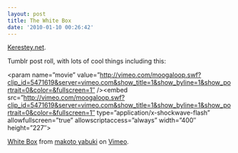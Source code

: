 ```yaml
---
layout: post
title: The White Box
date: '2010-01-10 00:26:42'
---
```



[Kerestey.net](http://kerestey.net/).

Tumblr post roll, with lots of cool things including this:

<object width=”400″ height=”227″><param name=”allowfullscreen” value=”true” /><param name=”allowscriptaccess” value=”always” /><param name=”movie” value=”http://vimeo.com/moogaloop.swf?clip_id=5471619&server=vimeo.com&show_title=1&show_byline=1&show_portrait=0&color=&fullscreen=1″ /><embed src=”http://vimeo.com/moogaloop.swf?clip_id=5471619&server=vimeo.com&show_title=1&show_byline=1&show_portrait=0&color=&fullscreen=1″ type=”application/x-shockwave-flash” allowfullscreen=”true” allowscriptaccess=”always” width=”400″ height=”227″></embed></object><p><a href=”http://vimeo.com/5471619″>White Box</a> from <a href=”http://vimeo.com/user555002″>makoto yabuki</a> on <a href=”http://vimeo.com”>Vimeo</a>.</p>


